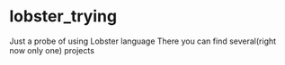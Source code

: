 # lobster_trying
Just a probe of using Lobster language
There you can find several(right now only one) projects
